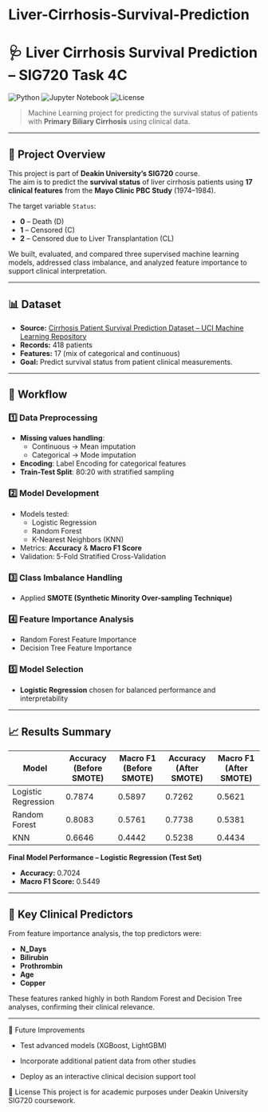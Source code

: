# Liver-Cirrhosis-Survival-Prediction

# 🩺 Liver Cirrhosis Survival Prediction – SIG720 Task 4C

![Python](https://img.shields.io/badge/Python-3.9+-blue.svg)
![Jupyter Notebook](https://img.shields.io/badge/Jupyter-Notebook-orange.svg)
![License](https://img.shields.io/badge/License-Academic-green.svg)

> Machine Learning project for predicting the survival status of patients with **Primary Biliary Cirrhosis** using clinical data.

---

## 📄 Project Overview
This project is part of **Deakin University’s SIG720** course.  
The aim is to predict the **survival status** of liver cirrhosis patients using **17 clinical features** from the **Mayo Clinic PBC Study** (1974–1984).  

The target variable `Status`:
- **0** – Death (D)  
- **1** – Censored (C)  
- **2** – Censored due to Liver Transplantation (CL)  

We built, evaluated, and compared three supervised machine learning models, addressed class imbalance, and analyzed feature importance to support clinical interpretation.

---

## 📊 Dataset
- **Source:** [Cirrhosis Patient Survival Prediction Dataset – UCI Machine Learning Repository](https://archive.ics.uci.edu/dataset/878/cirrhosis+patient+survival+prediction+dataset-1)  
- **Records:** 418 patients  
- **Features:** 17 (mix of categorical and continuous)  
- **Goal:** Predict survival status from patient clinical measurements.

---

## 🔄 Workflow

### 1️⃣ Data Preprocessing
- **Missing values handling**:  
  - Continuous → Mean imputation  
  - Categorical → Mode imputation  
- **Encoding**: Label Encoding for categorical features  
- **Train-Test Split**: 80:20 with stratified sampling

### 2️⃣ Model Development
- Models tested:
  - Logistic Regression
  - Random Forest
  - K-Nearest Neighbors (KNN)
- Metrics: **Accuracy** & **Macro F1 Score**
- Validation: 5-Fold Stratified Cross-Validation

### 3️⃣ Class Imbalance Handling
- Applied **SMOTE (Synthetic Minority Over-sampling Technique)**

### 4️⃣ Feature Importance Analysis
- Random Forest Feature Importance
- Decision Tree Feature Importance

### 5️⃣ Model Selection
- **Logistic Regression** chosen for balanced performance and interpretability

---

## 📈 Results Summary

| Model               | Accuracy (Before SMOTE) | Macro F1 (Before SMOTE) | Accuracy (After SMOTE) | Macro F1 (After SMOTE) |
|---------------------|-------------------------|--------------------------|------------------------|------------------------|
| Logistic Regression | 0.7874                  | 0.5897                   | 0.7262                 | 0.5621                 |
| Random Forest       | 0.8083                  | 0.5761                   | 0.7738                 | 0.5381                 |
| KNN                 | 0.6646                  | 0.4442                   | 0.5238                 | 0.4434                 |

**Final Model Performance – Logistic Regression (Test Set)**  
- **Accuracy:** 0.7024  
- **Macro F1 Score:** 0.5449  

---

## 🩻 Key Clinical Predictors
From feature importance analysis, the top predictors were:
- **N_Days**
- **Bilirubin**
- **Prothrombin**
- **Age**
- **Copper**

These features ranked highly in both Random Forest and Decision Tree analyses, confirming their clinical relevance.

---

📌 Future Improvements
* Test advanced models (XGBoost, LightGBM)

* Incorporate additional patient data from other studies

* Deploy as an interactive clinical decision support tool

📜 License
This project is for academic purposes under Deakin University SIG720 coursework.
